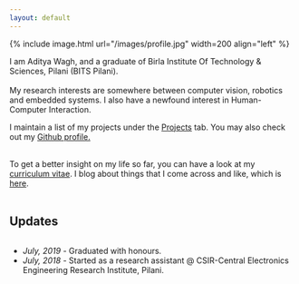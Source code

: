 ```yaml
---
layout: default
---
```


<div class="home">
{% include image.html url="/images/profile.jpg" width=200 align="left" %}

 I am Aditya Wagh, and a graduate of Birla Institute Of Technology & Sciences, Pilani (BITS Pilani).<br><br> My research interests are somewhere between computer vision, robotics and embedded systems. I also have a newfound interest in Human-Computer Interaction.

I maintain a list of my projects under the <a href="/projects">Projects</a> tab. You may also check out my <a href="https://github.com/ad1tyawagh">Github profile.</a><br><br>

To get a better insight on my life so far, you can have a look at my <a href="/cv">curriculum vitae</a>. I blog about things that I come across and like, which is  <a href="/blog">here</a>.<br><br>
</div>

<h2>Updates</h2>
<div class="updates" style="height: 10em; overflow-y: auto;">
<ul>
<li><i>July, 2019</i> - Graduated with honours.</li>
<li><i>July, 2018</i> - Started as a research assistant @ CSIR-Central Electronics Engineering Research Institute, Pilani.</li>
</ul>
</div>

